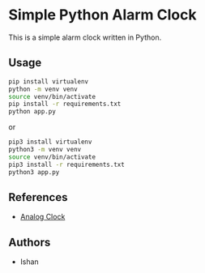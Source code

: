 # Simple Python Alarm Clock

This is a simple alarm clock written in Python.

## Usage

```bash
pip install virtualenv
python -m venv venv
source venv/bin/activate 
pip install -r requirements.txt
python app.py
```

or

```bash
pip3 install virtualenv
python3 -m venv venv
source venv/bin/activate
pip3 install -r requirements.txt
python3 app.py
```

## References

- [Analog Clock](https://thinkinfi.com/build-digital-analog-clock-gui-with-python-tkinter/)

## Authors

- Ishan
